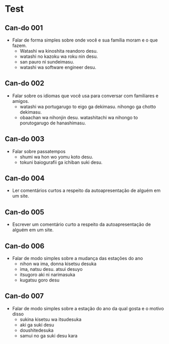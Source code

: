 # Test

## Can-do 001

- Falar de forma simples sobre onde você e sua família moram e o que fazem.
  - Watashi wa kinoshita reandoro desu. 
  - watashi no kazoku wa roku nin desu.
  - san pauro ni sundeimasu.
  - watashi wa software engineer desu.

## Can-do 002

- Falar sobre os idiomas que você usa para conversar com familiares e amigos.
  - watashi wa portugarugo to eigo ga dekimasu. nihongo ga chotto dekimasu.
  - obaachan wa nihonjin desu. watashitachi wa nihongo to porutogarugo de hanashimasu.

## Can-do 003

- Falar sobre passatempos
  - shumi wa hon wo yomu koto desu.
  - tokuni baiogurafii ga ichiban suki desu.

## Can-do 004

- Ler comentários curtos a respeito da autoapresentação de alguém em um site.

## Can-do 005

- Escrever um comentário curto a respeito da autoapresentação de alguém em um site.

## Can-do 006

- Falar de modo simples sobre a mudança das estações do ano
  - nihon wa ima, donna kisetsu desuka
  - ima, natsu desu. atsui desuyo
  - itsugoro aki ni narimasuka
  - kugatsu goro desu

## Can-do 007

- Falar de modo simples sobre a estação do ano da qual gosta e o motivo disso
  - sukina kisetsu wa itsudesuka
  - aki ga suki desu
  - doushitedesuka
  - samui no ga suki desu kara
